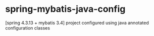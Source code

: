 # spring-mybatis-java-config
[spring 4.3.13 + mybatis 3.4] project configured using java annotated configuration classes
